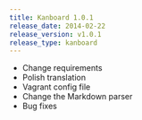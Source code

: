 ```yaml
---
title: Kanboard 1.0.1
release_date: 2014-02-22
release_version: v1.0.1
release_type: kanboard
---
```


- Change requirements
- Polish translation
- Vagrant config file
- Change the Markdown parser
- Bug fixes
